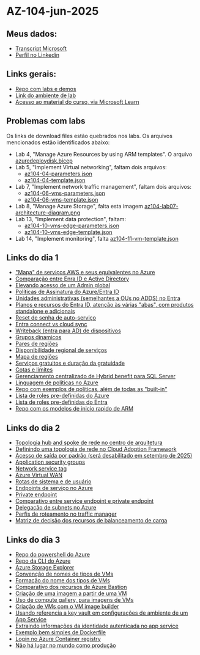 # AZ-104-jun-2025

## Meus dados:
- [Transcript Microsoft](https://learn.microsoft.com/en-us/users/renatomartins-7213/transcript/dqlr3cjep5q3r9m?source=docs)
- [Perfil no Linkedin](https://www.linkedin.com/in/renatodealmeidamartins/)

## Links gerais:
- [Repo com labs e demos](https://github.com/MicrosoftLearning/AZ-104-MicrosoftAzureAdministrator)
- [Link do ambiente de lab](https://esi.learnondemand.net/Class/694157)
- [Acesso ao material do curso, via Microsoft Learn](https://learn.microsoft.com/en-us/training/courses/az-104t00?WT.mc_id=esi_m2l_content_wwl&ocid=%20#study-guide)

## Problemas com labs
Os links de download files estão quebrados nos labs. Os arquivos mencionados estão identificados abaixo:
- Lab 4, "Manage Azure Resources by using ARM templates". O arquivo [azuredeploydisk.bicep](https://raw.githubusercontent.com/MicrosoftLearning/AZ-104-MicrosoftAzureAdministrator/refs/heads/master/Allfiles/Labs/03/azuredeploydisk.bicep)
- Lab 5, "Implement Virtual networking", faltam dois arquivos:
  - [az104-04-parameters.json](https://raw.githubusercontent.com/MicrosoftLearning/AZ-104-MicrosoftAzureAdministrator/refs/heads/master/Allfiles/Labs/04/az104-04-parameters.json)
  - [az104-04-template.json](https://raw.githubusercontent.com/MicrosoftLearning/AZ-104-MicrosoftAzureAdministrator/refs/heads/master/Allfiles/Labs/04/az104-04-template.json)
- Lab 7, "Implement network traffic management",  faltam dois arquivos:
  - [az104-06-vms-parameters.json](https://raw.githubusercontent.com/MicrosoftLearning/AZ-104-MicrosoftAzureAdministrator/refs/heads/master/Allfiles/Labs/06/az104-06-vms-parameters.json)
  - [az104-06-vms-template.json](https://raw.githubusercontent.com/MicrosoftLearning/AZ-104-MicrosoftAzureAdministrator/refs/heads/master/Allfiles/Labs/06/az104-06-vms-template.json)
- Lab 8, "Manage Azure Storage", falta esta imagem [az104-lab07-architecture-diagram.png](https://github.com/MicrosoftLearning/AZ-104-MicrosoftAzureAdministrator/blob/master/Allfiles/Labs/07/az104-lab07-architecture-diagram.png?raw=true)
- Lab 13, "Implement data protection", faltam:
  - [az104-10-vms-edge-parameters.json](https://raw.githubusercontent.com/MicrosoftLearning/AZ-104-MicrosoftAzureAdministrator/refs/heads/master/Allfiles/Labs/10/az104-10-vms-edge-parameters.json)
  - [az104-10-vms-edge-template.json](https://raw.githubusercontent.com/MicrosoftLearning/AZ-104-MicrosoftAzureAdministrator/refs/heads/master/Allfiles/Labs/10/az104-10-vms-edge-template.json)
- Lab 14, "Implement monitoring", falta [az104-11-vm-template.json](https://raw.githubusercontent.com/MicrosoftLearning/AZ-104-MicrosoftAzureAdministrator/refs/heads/master/Allfiles/Labs/11/az104-11-vm-template.json)

## Links do dia 1
- ["Mapa" de serviços AWS e seus equivalentes no Azure](https://learn.microsoft.com/en-us/azure/architecture/aws-professional/)
- [Comparação entre Enra ID e Active Directory](https://learn.microsoft.com/en-us/entra/fundamentals/compare)
- [Elevando acesso de um Admin global](https://learn.microsoft.com/en-us/azure/role-based-access-control/elevate-access-global-admin?tabs=azure-portal%2Centra-audit-logs)
- [Políticas de Assinatura do Azure/Entra ID](https://learn.microsoft.com/en-us/azure/cost-management-billing/manage/manage-azure-subscription-policy)
- [Unidades administrativas (semelhantes a OUs no ADDS) no Entra](https://learn.microsoft.com/en-us/entra/identity/role-based-access-control/administrative-units)
- [Planos e recursos do Entra ID, atenção às várias "abas", com produtos standalone e adicionais](https://www.microsoft.com/en-us/security/business/microsoft-entra-pricing)
- [Reset de senha de auto-serviço](learn.microsoft.com/en-us/entra/identity/authentication/tutorial-enable-sspr)
- [Entra connect vs cloud sync](https://learn.microsoft.com/en-us/entra/identity/hybrid/cloud-sync/what-is-cloud-sync)
- [Writeback (entra para AD) de dispositivos](https://learn.microsoft.com/en-us/entra/identity/hybrid/connect/how-to-connect-device-writeback)
- [Grupos dinamicos](https://learn.microsoft.com/en-us/entra/identity/users/groups-dynamic-membership)
- [Pares de regiões](https://learn.microsoft.com/en-us/azure/reliability/regions-list)
- [Disponibilidade regional de serviços](https://azure.microsoft.com/en-us/explore/global-infrastructure/products-by-region/table)
- [Mapa de regiões](https://datacenters.microsoft.com/globe/explore/)
- [Serviços gratuitos e duração da gratuidade](https://azure.microsoft.com/en-us/pricing/purchase-options/azure-account)
- [Cotas e limites](https://learn.microsoft.com/en-us/azure/azure-resource-manager/management/azure-subscription-service-limits)
- [Gerenciamento centralizado de Hybrid benefit para SQL Server](https://learn.microsoft.com/en-us/azure/cost-management-billing/scope-level/overview-azure-hybrid-benefit-scope)
- [Linguagem de políticas no Azure](https://learn.microsoft.com/en-us/azure/governance/policy/concepts/definition-structure-basics)
- [Repo com exemplos de politícas, além de todas as "built-in"](https://github.com/Azure/azure-policy/tree/master)
- [Lista de roles pre-definidas do Azure](https://learn.microsoft.com/en-us/azure/role-based-access-control/built-in-roles)
- [Lista de roles pre-definidas do Entra](https://learn.microsoft.com/en-us/entra/identity/role-based-access-control/permissions-reference)
- [Repo com os modelos de inicio rapido de ARM](https://github.com/Azure/azure-quickstart-templates/tree/master)

## Links do dia 2
- [Topologia hub and spoke de rede no centro de arquitetura](https://learn.microsoft.com/en-us/azure/architecture/networking/architecture/hub-spoke)
- [Definindo uma topologia de rede no Cloud Adoption Framework](https://learn.microsoft.com/en-us/azure/cloud-adoption-framework/ready/azure-best-practices/define-an-azure-network-topology)
- [Acesso de saída por padrão (será desabilitado em setembro de 2025)](https://learn.microsoft.com/en-us/azure/virtual-network/ip-services/default-outbound-access#how-can-i-transition-to-an-explicit-method-of-public-connectivity-and-disable-default-outbound-access)
- [Application security groups](https://learn.microsoft.com/en-us/azure/virtual-network/application-security-groups)
- [Network service tag](https://learn.microsoft.com/en-us/azure/virtual-network/service-tags-overview)
- [Azure Virtual WAN](https://learn.microsoft.com/en-us/azure/virtual-wan/virtual-wan-about)
- [Rotas de sistema e de usuário](https://learn.microsoft.com/en-us/azure/virtual-network/virtual-networks-udr-overview)
- [Endpoints de serviço no Azure](https://learn.microsoft.com/en-us/azure/virtual-network/virtual-network-service-endpoints-overview)
- [Private endpoint](https://learn.microsoft.com/en-us/azure/private-link/private-endpoint-overview)
- [Comparativo entre service endpoint e private endpoint](https://techcommunity.microsoft.com/blog/coreinfrastructureandsecurityblog/service-endpoints-vs-private-endpoints/3962134)
- [Delegação de subnets no Azure](https://learn.microsoft.com/en-us/azure/virtual-network/subnet-delegation-overview)
- [Perfis de roteamento no traffic manager](https://learn.microsoft.com/en-us/azure/traffic-manager/traffic-manager-routing-methods)
- [Matriz de decisão dos recursos de balanceamento de carga](https://learn.microsoft.com/en-us/azure/architecture/guide/technology-choices/load-balancing-overview)

## Links do dia 3
- [Repo do powershell do Azure](https://github.com/Azure/azure-powershell)
- [Repo da CLI do Azure](https://github.com/Azure/azure-cli)
- [Azure Storage Explorer](https://azure.microsoft.com/en-us/products/storage/storage-explorer#Download-4)
- [Convenção de nomes de tipos de VMs](https://learn.microsoft.com/en-us/azure/virtual-machines/vm-naming-conventions)
- [Formação do nome dos tipos de VMs](https://learn.microsoft.com/en-us/azure/virtual-machines/sizes/overview?tabs=breakdownseries%2Cgeneralsizelist%2Ccomputesizelist%2Cmemorysizelist%2Cstoragesizelist%2Cgpusizelist%2Cfpgasizelist%2Chpcsizelist)
- [Comparativo dos recursos de Azure Bastion](https://learn.microsoft.com/en-us/azure/bastion/bastion-overview)
- [Criação de uma imagem a partir de uma VM](https://learn.microsoft.com/en-us/azure/virtual-machines/capture-image-portal)
- [Uso de compute gallery, para imagens de VMs](https://learn.microsoft.com/en-us/azure/virtual-machines/shared-image-galleries?tabs=vmsource%2Cazure-cli)
- [Criação de VMs com o VM image builder](https://learn.microsoft.com/en-us/azure/virtual-machines/image-builder-overview?tabs=azure-powershell)
- [Usando referencia a key vault em configurações de ambiente de um App Service](https://learn.microsoft.com/en-us/azure/app-service/app-service-key-vault-references?tabs=azure-cli)
- [Extraindo informações da identidade autenticada no app service](https://learn.microsoft.com/en-us/azure/app-service/configure-authentication-user-identities)
- [Exemplo bem simples de Dockerfile](https://docs.docker.com/get-started/docker-concepts/building-images/writing-a-dockerfile/)
- [Login no Azure Container registry](https://learn.microsoft.com/en-us/azure/container-registry/container-registry-authentication?tabs=azure-cli)
- [Não há lugar no mundo como produção](https://imwrightshardcode.com/2010/12/theres-no-place-like-production/)
